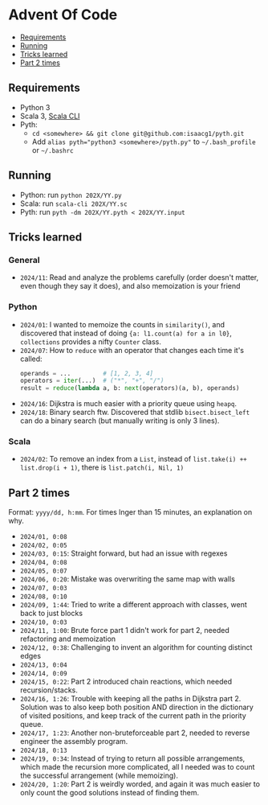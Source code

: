 # Advent Of Code

- [Requirements](#requirements)
- [Running](#running)
- [Tricks learned](#tricks-learned)
- [Part 2 times](#part-2-times)

## Requirements

- Python 3
- Scala 3, [Scala CLI](https://scala-cli.virtuslab.org/install/)
- Pyth:
    - `cd <somewhere> && git clone git@github.com:isaacg1/pyth.git`
    - Add `alias pyth="python3 <somewhere>/pyth.py"` to `~/.bash_profile` or `~/.bashrc`

## Running

- Python: run `python 202X/YY.py`
- Scala: run `scala-cli 202X/YY.sc`
- Pyth: run `pyth -dm 202X/YY.pyth < 202X/YY.input`

## Tricks learned

### General

- `2024/11`: Read and analyze the problems carefully (order doesn't matter, even though they say it does), and also memoization is your friend

### Python

- `2024/01`: I wanted to memoize the counts in `similarity()`, and discovered that instead of doing `{a: l1.count(a) for a in l0}`, `collections` provides a nifty `Counter` class.
- `2024/07`: How to `reduce` with an operator that changes each time it's called:
    ```py
    operands = ...         # [1, 2, 3, 4]
    operators = iter(...)  # ("*", "+", "/")
    result = reduce(lambda a, b: next(operators)(a, b), operands)
    ```
- `2024/16`: Dijkstra is much easier with a priority queue using `heapq`.
- `2024/18`: Binary search ftw. Discovered that stdlib `bisect.bisect_left` can do a binary search (but manually writing is only 3 lines).

### Scala

- `2024/02`: To remove an index from a `List`, instead of `list.take(i) ++ list.drop(i + 1)`, there is `list.patch(i, Nil, 1)`

## Part 2 times

Format: `yyyy/dd, h:mm`. For times lnger than 15 minutes, an explanation on why.

- `2024/01, 0:08`
- `2024/02, 0:05`
- `2024/03, 0:15`: Straight forward, but had an issue with regexes
- `2024/04, 0:08`
- `2024/05, 0:07`
- `2024/06, 0:20`: Mistake was overwriting the same map with walls
- `2024/07, 0:03`
- `2024/08, 0:10`
- `2024/09, 1:44`: Tried to write a different approach with classes, went back to just blocks
- `2024/10, 0:03`
- `2024/11, 1:00`: Brute force part 1 didn't work for part 2, needed refactoring and memoization
- `2024/12, 0:38`: Challenging to invent an algorithm for counting distinct edges
- `2024/13, 0:04`
- `2024/14, 0:09`
- `2024/15, 0:22`: Part 2 introduced chain reactions, which needed recursion/stacks.
- `2024/16, 1:26`: Trouble with keeping all the paths in Dijkstra part 2.
    Solution was to also keep both position AND direction in the dictionary of visited positions, and keep track of the current path in the priority queue.
- `2024/17, 1:23`: Another non-bruteforceable part 2, needed to reverse engineer the assembly program.
- `2024/18, 0:13`
- `2024/19, 0:34`: Instead of trying to return all possible arrangements, which made the recursion more complicated, all I needed was to count the successful arrangement (while memoizing).
- `2024/20, 1:20`: Part 2 is weirdly worded, and again it was much easier to only count the good solutions instead of finding them.
